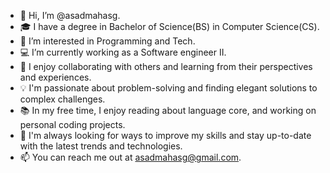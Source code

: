 - 👋 Hi, I’m @asadmahasg.
- 🎓 I have a degree in Bachelor of Science(BS) in Computer Science(CS).
- 👀 I’m interested in Programming and Tech.
- 💻 I’m currently working as a Software engineer II.
- 🤝 I enjoy collaborating with others and learning from their perspectives and experiences.
- 💡 I'm passionate about problem-solving and finding elegant solutions to complex challenges.
- 📚 In my free time, I enjoy reading about language core, and working on personal coding projects.
- 🚀 I'm always looking for ways to improve my skills and stay up-to-date with the latest trends and technologies.
- 📫 You can reach me out at asadmahasg@gmail.com.
